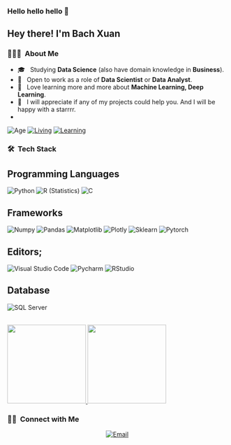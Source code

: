 ### Hello hello hello 👋

<h2> Hey there! I'm Bach Xuan </h2>

<h3> 👨🏻‍💻 &nbsp;About Me </h3>

- 🎓 &nbsp; Studying **Data Science** (also have domain knowledge in **Business**).
- 💼 &nbsp; Open to work as a role of **Data Scientist** or **Data Analyst**.
- 🌱 &nbsp; Love learning more and more about **Machine Learning, Deep Learning**.
-  🌟 &nbsp; I will appreciate if any of my projects could help you. And I will be happy with a starrrr.
-  
![Age](https://img.shields.io/badge/Age-20-blue)
[![Living](https://img.shields.io/badge/Living-Hanoi%2C%20Vietnam-blue)](https://en.wikipedia.org/wiki/Hanoi)
[![Learning](https://img.shields.io/badge/Learning%20at-National%20Economics%20University-blue)](https://en.neu.edu.vn/)

<h3> 🛠 &nbsp;Tech Stack</h3>

## Programming Languages
  ![Python](https://img.shields.io/badge/-Python-333333?style=flat&logo=python)
  ![R (Statistics)](https://img.shields.io/badge/-R-333333?style=flat&logo=R&logoColor=276DC3)
  ![C](https://img.shields.io/badge/-C-333333?style=flat&logo=C%2B%2B&logoColor=00599C)
  
##  Frameworks
![Numpy](https://img.shields.io/badge/-Numpy-55a2e0.svg?style=flat&logo=Numpy)
![Pandas](https://img.shields.io/badge/-Pandas-5d4296.svg?style=flat&logo=Pandas)
![Matplotlib](https://img.shields.io/badge/-Matplotlib-fca862.svg?style=flat&logo=matplotlib)
![Plotly](https://img.shields.io/badge/Plotly-fca862.svg?style=flat&logo=plotly&logoColor=white)
![Sklearn](https://img.shields.io/badge/-Sklearn-d6882f.svg?style=flat&logo=Scikit-learn)
![Pytorch](https://img.shields.io/badge/-Pytorch-a8502f.svg?style=flat&logo=Pytorch)

## Editors;
  ![Visual Studio Code](https://img.shields.io/badge/-Visual%20Studio%20Code-333333?style=flat&logo=visual-studio-code&logoColor=007ACC)
  ![Pycharm](http://img.shields.io/badge/-Pycharm-49e031.svg?style=flat&logo=Pycharm)
  ![RStudio](https://img.shields.io/badge/-RStudio-333333?style=flat&logo=rstudio)
  
  ## Database
  ![SQL Server](https://img.shields.io/badge/-SQL-1d586e.svg?style=flat&logo=SQL)

<br/>

<a href="https://github.com/AVS1508">
  <img height="180em" src="https://github-readme-stats.vercel.app/api?username=maixbach&show_icons=true&title_color=fff&icon_color=79ff97&text_color=9f9f9f&bg_color=474c4d"/>
  <img height="180em" src="https://github-readme-stats.vercel.app/api/top-langs/?username=maixbach&theme=radical"/>
</a>

<br/>

<h3> 🤝🏻 &nbsp;Connect with Me </h3>

<p align="center">
<a href="mailto:maixbach.workneu@gmail.com"><img alt="Email" src="https://img.shields.io/badge/Email-maixbach.workneu-blue?style=flat-square&logo=gmail"></a>
</p>

<!--
**maixbach/maixbach** is a ✨ _special_ ✨ repository because its `README.md` (this file) appears on your GitHub profile.

Here are some ideas to get you started:

- 🔭 I’m currently working on ...
- 🌱 I’m currently learning ...
- 👯 I’m looking to collaborate on ...
- 🤔 I’m looking for help with ...
- 💬 Ask me about ...
- 📫 How to reach me: ...
- 😄 Pronouns: ...
- ⚡ Fun fact: ...
-->
